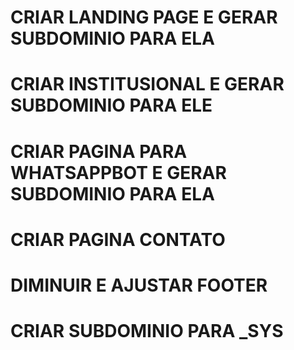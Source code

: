 # CRIAR LANDING PAGE E GERAR SUBDOMINIO PARA ELA

# CRIAR INSTITUSIONAL E GERAR SUBDOMINIO PARA ELE

# CRIAR PAGINA PARA WHATSAPPBOT E GERAR SUBDOMINIO PARA ELA

# CRIAR PAGINA CONTATO

# DIMINUIR E AJUSTAR FOOTER

# CRIAR SUBDOMINIO PARA \_SYS
